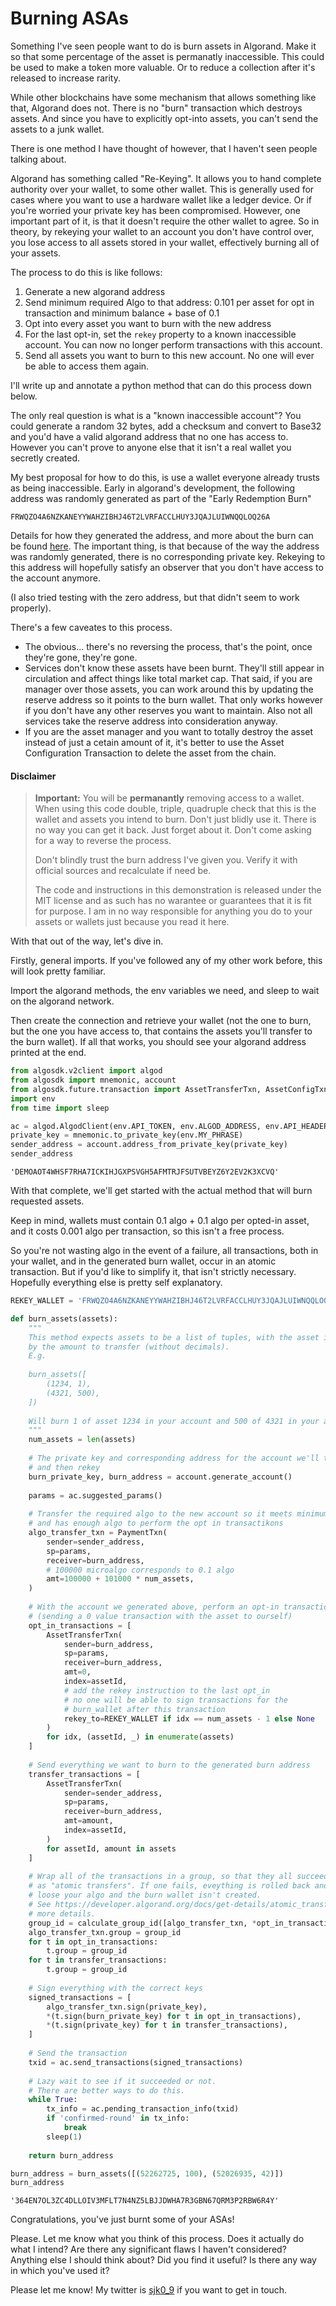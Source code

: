 # Burning ASAs

Something I've seen people want to do is burn assets in Algorand.
Make it so that some percentage of the asset is permanatly inaccessible.
This could be used to make a token more valuable.
Or to reduce a collection after it's released to increase rarity.

While other blockchains have some mechanism that allows something like that,
Algorand does not.
There is no "burn" transaction which destroys assets.
And since you have to explicitly opt-into assets, you can't send the assets to a junk wallet.

There is one method I have thought of however, that I haven't seen people talking about.

Algorand has something called "Re-Keying".
It allows you to hand complete authority over your wallet, to some other wallet.
This is generally used for cases where you want to use a hardware wallet like a ledger device.
Or if you're worried your private key has been compromised.
However, one important part of it, is that it doesn't require the other wallet to agree.
So in theory, by rekeying your wallet to an account you don't have control over,
you lose access to all assets stored in your wallet, effectively burning all of your assets.

The process to do this is like follows:

1. Generate a new algorand address
2. Send minimum required Algo to that address: 0.101 per asset for opt in transaction and minimum balance + base of 0.1
3. Opt into every asset you want to burn with the new address
4. For the last opt-in, set the `rekey` property to a known inaccessible account.
    You can now no longer perform transactions with this account.
5. Send all assets you want to burn to this new account.
    No one will ever be able to access them again.
    
I'll write up and annotate a python method that can do this process down below.

The only real question is what is a "known inaccessible account"?
You could generate a random 32 bytes, add a checksum and convert to Base32 and you'd have a valid algorand address that no one has access to.
However you can't prove to anyone else that it isn't a real wallet you secretly created.

My best proposal for how to do this, is use a wallet everyone already trusts as being inaccessible.
Early in algorand's development, the following address was randomly generated as part of the "Early Redemption Burn"

```
FRWQZO4A6NZKANEYYWAHZIBHJ46T2LVRFACCLHUY3JQAJLUIWNQQLOQ26A
```

Details for how they generated the address, and more about the burn can be found [here](https://algorandfoundation.cdn.prismic.io/algorandfoundation/5c80fdd2-fe08-4bda-8ac5-981b37908031_Early+Redemption+Confirmation.pdf).
The important thing, is that because of the way the address was randomly generated, there is no corresponding private key. Rekeying to this address will hopefully satisfy an observer that you don't have access to the account anymore.

(I also tried testing with the zero address, but that didn't seem to work properly).

There's a few caveates to this process.

* The obvious... there's no reversing the process, that's the point, once they're gone, they're gone.
* Services don't know these assets have been burnt. They'll still appear in circulation and affect things like total market cap.
    That said, if you are manager over those assets, you can work around this by updating the reserve address so it points to
    the burn wallet.
    That only works however if you don't have any other reserves you want to maintain.
    Also not all services take the reserve address into consideration anyway.
* If you are the asset manager and you want to totally destroy the asset instead of just a cetain amount of it,
    it's better to use the Asset Configuration Transaction to delete the asset from the chain.

#### Disclaimer

> **Important:** You will be **permanantly** removing access to a wallet.
> When using this code double, triple, quadruple check that this is the wallet and assets you intend to burn.
> Don't just blidly use it.
> There is no way you can get it back.
> Just forget about it.
> Don't come asking for a way to reverse the process.
>
> Don't blindly trust the burn address I've given you.
> Verify it with official sources and recalculate if need be.
>
> The code and instructions in this demonstration is released under the MIT license and as such has no warantee or guarantees that it is fit for purpose.
> I am in no way responsible for anything you do to your assets or wallets just because you read it here.

With that out of the way, let's dive in.

Firstly, general imports. If you've followed any of my other work before, this will look pretty familiar.

Import the algorand methods, the env variables we need, and sleep to wait on the algorand network.

Then create the connection and retrieve your wallet (not the one to burn, but the one you have access to, that contains the assets you'll transfer to the burn wallet). If all that works, you should see your algorand address printed at the end.


```python
from algosdk.v2client import algod
from algosdk import mnemonic, account
from algosdk.future.transaction import AssetTransferTxn, AssetConfigTxn, PaymentTxn, calculate_group_id
import env
from time import sleep
```


```python
ac = algod.AlgodClient(env.API_TOKEN, env.ALGOD_ADDRESS, env.API_HEADERS)
private_key = mnemonic.to_private_key(env.MY_PHRASE)
sender_address = account.address_from_private_key(private_key)
sender_address
```




    'DEMOAOT4WHSF7RHA7ICKIHJGXPSVGH5AFMTRJFSUTVBEYZ6Y2EV2K3XCVQ'



With that complete, we'll get started with the actual method that will burn requested assets.

Keep in mind, wallets must contain 0.1 algo + 0.1 algo per opted-in asset, and it costs 0.001 algo per transaction, so this isn't a free process.

So you're not wasting algo in the event of a failure, all transactions, both in your wallet, and in the generated burn wallet, occur in an atomic transaction.
But if you'd like to simplify it, that isn't strictly necessary.
Hopefully everything else is pretty self explanatory.


```python
REKEY_WALLET = 'FRWQZO4A6NZKANEYYWAHZIBHJ46T2LVRFACCLHUY3JQAJLUIWNQQLOQ26A'

def burn_assets(assets):
    """
    This method expects assets to be a list of tuples, with the asset id, followed
    by the amount to transfer (without decimals).
    E.g.
    
    burn_assets([
        (1234, 1),
        (4321, 500),
    ])
    
    Will burn 1 of asset 1234 in your account and 500 of 4321 in your account.
    """
    num_assets = len(assets)
    
    # The private key and corresponding address for the account we'll transfer to
    # and then rekey
    burn_private_key, burn_address = account.generate_account()
    
    params = ac.suggested_params()
    
    # Transfer the required algo to the new account so it meets minimum balance
    # and has enough algo to perform the opt in transactikons
    algo_transfer_txn = PaymentTxn(
        sender=sender_address,
        sp=params,
        receiver=burn_address,
        # 100000 microalgo corresponds to 0.1 algo
        amt=100000 + 101000 * num_assets, 
    )
    
    # With the account we generated above, perform an opt-in transaction
    # (sending a 0 value transaction with the asset to ourself)
    opt_in_transactions = [
        AssetTransferTxn(
            sender=burn_address,
            sp=params,
            receiver=burn_address,
            amt=0,
            index=assetId,
            # add the rekey instruction to the last opt_in
            # no one will be able to sign transactions for the
            # burn_wallet after this transaction
            rekey_to=REKEY_WALLET if idx == num_assets - 1 else None
        )
        for idx, (assetId, _) in enumerate(assets)
    ]
    
    # Send everything we want to burn to the generated burn address
    transfer_transactions = [
        AssetTransferTxn(
            sender=sender_address,
            sp=params,
            receiver=burn_address,
            amt=amount,
            index=assetId,
        )
        for assetId, amount in assets
    ]
    
    # Wrap all of the transactions in a group, so that they all succeed or fail
    # as "atomic transfers". If one fails, eveything is rolled back and you don't
    # loose your algo and the burn wallet isn't created.
    # See https://developer.algorand.org/docs/get-details/atomic_transfers/ for
    # more details.
    group_id = calculate_group_id([algo_transfer_txn, *opt_in_transactions, *transfer_transactions])
    algo_transfer_txn.group = group_id
    for t in opt_in_transactions:
        t.group = group_id
    for t in transfer_transactions:
        t.group = group_id
    
    # Sign everything with the correct keys
    signed_transactions = [
        algo_transfer_txn.sign(private_key),
        *(t.sign(burn_private_key) for t in opt_in_transactions),
        *(t.sign(private_key) for t in transfer_transactions),
    ]
    
    # Send the transaction
    txid = ac.send_transactions(signed_transactions)
    
    # Lazy wait to see if it succeeded or not.
    # There are better ways to do this.
    while True:
        tx_info = ac.pending_transaction_info(txid)
        if 'confirmed-round' in tx_info:
            break
        sleep(1)
    
    return burn_address
```


```python
burn_address = burn_assets([(52262725, 100), (52026935, 42)])
burn_address
```




    '364EN7OL3ZC4DLLOIV3MFLT7N4NZ5LBJJDWHA7R3GBN67QRM3P2RBW6R4Y'



Congratulations, you've just burnt some of your ASAs!

Please. Let me know what you think of this process.
Does it actually do what I intend?
Are there any significant flaws I haven't considered?
Anything else I should think about?
Did you find it useful?
Is there any way in which you've used it?

Please let me know!
My twitter is [sjk0_9](https://twitter.com/sjk0_9) if you want to get in touch.


```python

```
